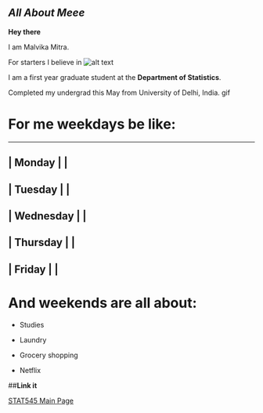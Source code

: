 ## *All About Meee*

**Hey there** 

I am Malvika Mitra.

For starters I believe in 
![alt text](15369015173045416817657701370132.jpg)

I am a first year graduate student at the **Department of Statistics**.

Completed my undergrad this May from University of Delhi, India.
gif

# For me weekdays be like:
---------------------------------
|  **Monday**     |              |
---------------------------------
|  **Tuesday**    |              |
---------------------------------
|  **Wednesday**  |              |
---------------------------------
|  **Thursday**   |              |
---------------------------------
|  **Friday**     |              |
---------------------------------

# And weekends are all about:

- Studies

- Laundry

+ Grocery shopping

+ Netflix

##**Link it**

[STAT545 Main Page](http://stat545.com/)

